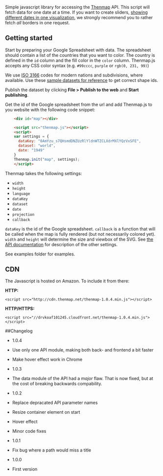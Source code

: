 Simple javascript library for accessing the [Thenmap](//www.thenmap.net) API. This script will fetch data for one date at a time. If you want to create sliders, [showing different dates in one visualization](//old.thenmap.net), we strongly recommend you to rather fetch _all_ borders in one request.

## Getting started

Start by preparing your Google Spreadsheet with data. The spreadsheet should contain a list of the countries that you want to color. The country is defined in the `id` column and the fill color in the `color` column. Thenmap.js accepts any CSS color syntax (e.g. `#99cccc`, `purple` or `rgb(0, 231, 99)`)

We use [ISO 3166](https://en.wikipedia.org/wiki/ISO_3166-1_alpha-2) codes for modern nations and subdivisions, where available. Use these [sample datasets for reference](https://docs.google.com/spreadsheets/d/1dj8qw3I75qudflfkr4wBDipeehnecsSslemkn2j5qRE/edit#gid=0) to get correct shape ids.

Publish the dataset by clicking __File > Publish to the web__ and __Start publishing__.

Get the id of the Google spreadsheet from the url and add Thenmap.js to you website with the following code snippet:

```html
    <div id="map"></div>

    <script src="thenmap.js"></script>
    <script>
    var settings = {
      dataKey: "0AmYzu_s7QHsmdDNZUzRlYldnWTZCLXdrMXlYQzVxSFE",
      dataset: "world",
      date: "1949"
    }
    Thenmap.init("map", settings);
    </script>
```

Thenmap takes the following settings:

- `width` 
- `height`  
- `language`  
- `dataKey`  
- `dataset`  
- `date`
- `projection`
- `callback`

`dataKey` is the id of the Google spreadsheet. `callback` is a function that will be called when the map is fully rendered (but not necessarily colored yet). `width` and `height` will determine the size and viewbox of the SVG. See [the API documentation](http://thenmap-api.herokuapp.com/#datasets) for description of the other settings.

See examples folder for examples.

## CDN
The Javascript is hosted on Amazon. To include it from there:

**HTTP:**

    <script src="http://cdn.thenmap.net/thenmap-1.0.4.min.js"></script>

**HTTP/HTTPS:**

    <script src="//drvkoaf101245.cloudfront.net/thenmap-1.0.4.min.js"></script>

##Changelog
 * 1.0.4
  * Use only one API module, making both back- and frontend a bit faster 
  * Make hover effect work in Chrome 

 * 1.0.3
  * The data module of the API had a _major_ flaw. That is now fixed, but at the cost of breaking backwards compability.

 * 1.0.2
  * Replace depracated API parameter names
  * Resize container element on start
  * Hover effect
  * Minor code fixes

 * 1.0.1
  * Fix bug where a path would miss a title

 * 1.0.0
  * First version